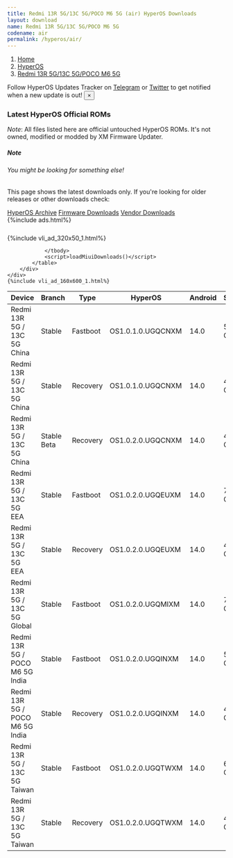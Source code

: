 ```yaml
---
title: Redmi 13R 5G/13C 5G/POCO M6 5G (air) HyperOS Downloads
layout: download
name: Redmi 13R 5G/13C 5G/POCO M6 5G
codename: air
permalink: /hyperos/air/
---
```

<nav aria-label="breadcrumb">
    <ol class="breadcrumb">
        <li class="breadcrumb-item"><a href="/">Home</a></li>
        <li class="breadcrumb-item"><a href="/hyperos/">HyperOS</a></li>
        <li class="breadcrumb-item active" aria-current="page"><a href="/hyperos/air/">Redmi 13R 5G/13C 5G/POCO M6 5G</a></li>
    </ol>
</nav>
<div class="alert alert-primary alert-dismissible fade show" role="alert">
    Follow HyperOS Updates Tracker on <a href="https://t.me/MIUIUpdatesTracker" class="alert-link">Telegram</a>
     or <a href="https://twitter.com/MiFwUpdater" class="alert-link">Twitter</a> to get notified when a new update is out!
    <button type="button" class="close" data-dismiss="alert" aria-label="Close">
        <span aria-hidden="true">&times;</span>
    </button>
</div>

### Latest HyperOS Official ROMs
*Note*: All files listed here are official untouched HyperOS ROMs. It's not owned, modified or modded by XM Firmware Updater.
<div class="card">
  <div class="card-body">
    <h5 class="card-title">Note</h5>
    <h6 class="card-subtitle mb-2 text-muted">You might be looking for something else!</h6>
    <p class="card-text">This page shows the latest downloads only.
     If you're looking for older releases or other downloads check:</p>
    <a href="/archive/hyperos/air/" class="card-link">HyperOS Archive</a>
    <a href="/firmware/air/" class="card-link">Firmware Downloads</a>
    <a href="/vendor/air/" class="card-link">Vendor Downloads</a>
  </div>
</div>
{%include ads.html%}
<div class="row justify-content-center">
    <div class="col-10">
        <div class="table-responsive-md" style="margin-top: 25px;">
            {%include vli_ad_320x50_1.html%}
            <table id="miui" class="display dt-responsive nowrap compact table table-striped table-hover table-sm">
                <thead class="thead-dark">
                    <tr>
                        <th data-ref="device">Device</th>
                        <th data-ref="branch">Branch</th>
                        <th data-ref="type">Type</th>
                        <th data-ref="miui">HyperOS</th>
                        <th data-ref="android">Android</th>
                        <th data-ref="size">Size</th>
                        <th data-ref="size">Date</th>
                        <th data-ref="link">Link</th>
                    </tr>
                </thead>
                <tbody>
                <tr><td>Redmi 13R 5G / 13C 5G China</td><td>Stable</td><td>Fastboot</td><td>OS1.0.1.0.UGQCNXM</td><td>14.0</td><td>5.6 GB</td><td>2024-05-10</td><td><a href="/hyperos/air/stable/OS1.0.1.0.UGQCNXM/">Download</a></td></tr>
<tr><td>Redmi 13R 5G / 13C 5G China</td><td>Stable</td><td>Recovery</td><td>OS1.0.1.0.UGQCNXM</td><td>14.0</td><td>4.3 GB</td><td>2024-05-16</td><td><a href="/hyperos/air/stable/OS1.0.1.0.UGQCNXM/">Download</a></td></tr>
<tr><td>Redmi 13R 5G / 13C 5G China</td><td>Stable Beta</td><td>Recovery</td><td>OS1.0.2.0.UGQCNXM</td><td>14.0</td><td>4.3 GB</td><td>2024-09-06</td><td><a href="/hyperos/air/stable beta/OS1.0.2.0.UGQCNXM/">Download</a></td></tr>
<tr><td>Redmi 13R 5G / 13C 5G EEA</td><td>Stable</td><td>Fastboot</td><td>OS1.0.2.0.UGQEUXM</td><td>14.0</td><td>7.1 GB</td><td>2024-07-30</td><td><a href="/hyperos/air/stable/OS1.0.2.0.UGQEUXM/">Download</a></td></tr>
<tr><td>Redmi 13R 5G / 13C 5G EEA</td><td>Stable</td><td>Recovery</td><td>OS1.0.2.0.UGQEUXM</td><td>14.0</td><td>4.6 GB</td><td>2024-08-05</td><td><a href="/hyperos/air/stable/OS1.0.2.0.UGQEUXM/">Download</a></td></tr>
<tr><td>Redmi 13R 5G / 13C 5G Global</td><td>Stable</td><td>Fastboot</td><td>OS1.0.2.0.UGQMIXM</td><td>14.0</td><td>7.3 GB</td><td>2024-06-18</td><td><a href="/hyperos/air/stable/OS1.0.2.0.UGQMIXM/">Download</a></td></tr>
<tr><td>Redmi 13R 5G / POCO M6 5G India</td><td>Stable</td><td>Fastboot</td><td>OS1.0.2.0.UGQINXM</td><td>14.0</td><td>5.9 GB</td><td>2024-07-15</td><td><a href="/hyperos/air/stable/OS1.0.2.0.UGQINXM/">Download</a></td></tr>
<tr><td>Redmi 13R 5G / POCO M6 5G India</td><td>Stable</td><td>Recovery</td><td>OS1.0.2.0.UGQINXM</td><td>14.0</td><td>4.3 GB</td><td>2024-07-24</td><td><a href="/hyperos/air/stable/OS1.0.2.0.UGQINXM/">Download</a></td></tr>
<tr><td>Redmi 13R 5G / 13C 5G Taiwan</td><td>Stable</td><td>Fastboot</td><td>OS1.0.2.0.UGQTWXM</td><td>14.0</td><td>6.1 GB</td><td>2024-08-08</td><td><a href="/hyperos/air/stable/OS1.0.2.0.UGQTWXM/">Download</a></td></tr>
<tr><td>Redmi 13R 5G / 13C 5G Taiwan</td><td>Stable</td><td>Recovery</td><td>OS1.0.2.0.UGQTWXM</td><td>14.0</td><td>4.4 GB</td><td>2024-08-15</td><td><a href="/hyperos/air/stable/OS1.0.2.0.UGQTWXM/">Download</a></td></tr>

                </tbody>
                <script>loadMiuiDownloads()</script>
            </table>
        </div>
    </div>
    {%include vli_ad_160x600_1.html%}
</div>

